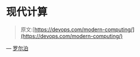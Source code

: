 # 现代计算

> 原文:[https://devops.com/modern-computing/](https://devops.com/modern-computing/)

— [罗尔泊](https://devops.com/author/breselman/)